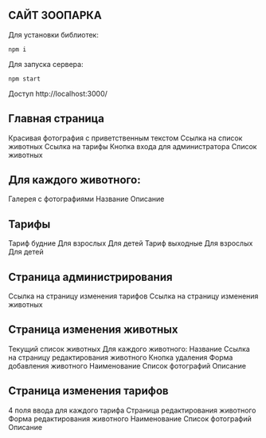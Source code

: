 ## САЙТ ЗООПАРКА

Для установки библиотек:

```
npm i
```

Для запуска сервера:

```
npm start
```

Доступ http://localhost:3000/ 

## Главная страница
Красивая фотография с приветственным текстом
Ссылка на список животных
Ссылка на тарифы
Кнопка входа для администратора
Список животных

## Для каждого животного:
Галерея с фотографиями
Название
Описание

## Тарифы
Тариф будние
Для взрослых
Для детей
Тариф выходные
Для взрослых
Для детей
 
## Страница администрирования
Ссылка на страницу изменения тарифов
Ссылка на страницу изменения животных
 
## Страница изменения животных
Текущий список животных
Для каждого животного:
Название
Ссылка на страницу редактирования животного
Кнопка удаления
Форма добавления животного
Наименование
Список фотографий
Описание
 
## Страница изменения тарифов
4 поля ввода для каждого тарифа
Страница редактирования животного
Форма редактирования животного
Наименование
Список фотографий
Описание

